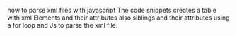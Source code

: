 how to parse xml files with javascript
The code snippets creates a table with xml Elements and their attributes 
also siblings and their attributes using a for loop and Js to parse the xml file.
